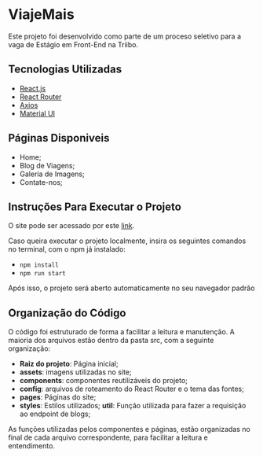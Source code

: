 # ViajeMais

Este projeto foi desenvolvido como parte de um proceso seletivo para a vaga de Estágio em Front-End na Triibo.

## Tecnologias Utilizadas

- [React.js](https://react.dev/)
- [React Router](https://reactrouter.com/home)
- [Axios](https://axios-http.com/ptbr/)
- [Material UI](https://mui.com/)

## Páginas Disponiveis

- Home;
- Blog de Viagens;
- Galeria de Imagens;
- Contate-nos;

## Instruções Para Executar o Projeto 

O site pode ser acessado por este [link](https://viaje-mais-omega.vercel.app/).

Caso queira executar o projeto localmente, insira os seguintes comandos no terminal, com o npm já instalado:

- `npm install` 
- `npm run start` 

Após isso, o projeto será aberto automaticamente no seu navegador padrão

## Organização do Código

O código foi estruturado de forma a facilitar a leitura e manutenção. A maioria dos arquivos estão dentro da pasta src, com a seguinte organização:

- **Raiz do projeto**: Página inicial;
- **assets**: imagens utilizadas no site;
- **components**: componentes reutilizáveis do projeto;
- **config**: arquivos de roteamento do React Router e o tema das fontes;
- **pages**: Páginas do site;
- **styles**: Estilos utilizados;
**util**: Função utilizada para fazer a requisição ao endpoint de blogs;

As funções utilizadas pelos componentes e páginas, estão organizadas no final de cada arquivo correspondente, para facilitar a leitura e entendimento.
